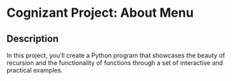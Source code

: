 # Cognizant Project: About Menu

## Description

In this project, you’ll create a Python program that showcases the beauty of recursion and the functionality of functions through a set of interactive and practical examples.
